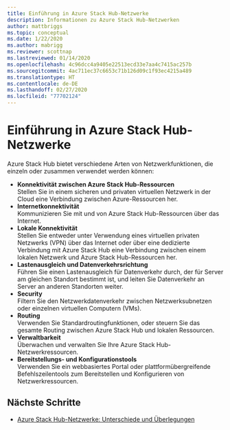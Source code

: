 ```yaml
---
title: Einführung in Azure Stack Hub-Netzwerke
description: Informationen zu Azure Stack Hub-Netzwerken
author: mattbriggs
ms.topic: conceptual
ms.date: 1/22/2020
ms.author: mabrigg
ms.reviewer: scottnap
ms.lastreviewed: 01/14/2020
ms.openlocfilehash: 4c96dcc4a9405e22513ecd33e7aa4c7415ac257b
ms.sourcegitcommit: 4ac711ec37c6653c71b126d09c1f93ec4215a489
ms.translationtype: HT
ms.contentlocale: de-DE
ms.lasthandoff: 02/27/2020
ms.locfileid: "77702124"
---
```

# <a name="introduction-to-azure-stack-hub-networking"></a>Einführung in Azure Stack Hub-Netzwerke

Azure Stack Hub bietet verschiedene Arten von Netzwerkfunktionen, die einzeln oder zusammen verwendet werden können:

- **Konnektivität zwischen Azure Stack Hub-Ressourcen**  
    Stellen Sie in einem sicheren und privaten virtuellen Netzwerk in der Cloud eine Verbindung zwischen Azure-Ressourcen her.
- **Internetkonnektivität**  
    Kommunizieren Sie mit und von Azure Stack Hub-Ressourcen über das Internet.
- **Lokale Konnektivität**  
    Stellen Sie entweder unter Verwendung eines virtuellen privaten Netzwerks (VPN) über das Internet oder über eine dedizierte Verbindung mit Azure Stack Hub eine Verbindung zwischen einem lokalen Netzwerk und Azure Stack Hub-Ressourcen her.
- **Lastenausgleich und Datenverkehrsrichtung**  
    Führen Sie einen Lastenausgleich für Datenverkehr durch, der für Server am gleichen Standort bestimmt ist, und leiten Sie Datenverkehr an Server an anderen Standorten weiter.
- **Security**  
    Filtern Sie den Netzwerkdatenverkehr zwischen Netzwerksubnetzen oder einzelnen virtuellen Computern (VMs).
- **Routing**  
    Verwenden Sie Standardroutingfunktionen, oder steuern Sie das gesamte Routing zwischen Azure Stack Hub und lokalen Ressourcen.
- **Verwaltbarkeit**  
    Überwachen und verwalten Sie Ihre Azure Stack Hub-Netzwerkressourcen.
- **Bereitstellungs- und Konfigurationstools**  
    Verwenden Sie ein webbasiertes Portal oder plattformübergreifende Befehlszeilentools zum Bereitstellen und Konfigurieren von Netzwerkressourcen.


## <a name="next-steps"></a>Nächste Schritte

* [Azure Stack Hub-Netzwerke: Unterschiede und Überlegungen](azure-stack-network-differences.md)